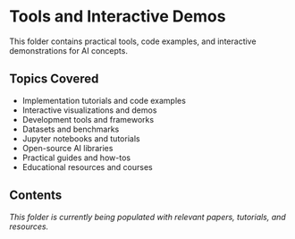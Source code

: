# Tools and Interactive Demos

This folder contains practical tools, code examples, and interactive demonstrations for AI concepts.

## Topics Covered
- Implementation tutorials and code examples
- Interactive visualizations and demos
- Development tools and frameworks
- Datasets and benchmarks
- Jupyter notebooks and tutorials
- Open-source AI libraries
- Practical guides and how-tos
- Educational resources and courses

## Contents
*This folder is currently being populated with relevant papers, tutorials, and resources.*